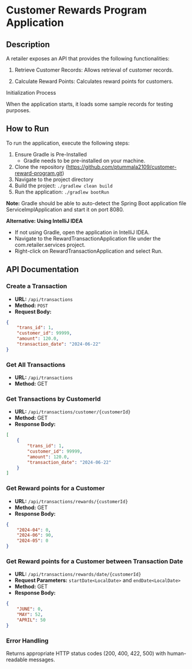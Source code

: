 # Customer Rewards Program Application

## Description
A retailer exposes an API that provides the following functionalities:

1. Retrieve Customer Records: Allows retrieval of customer records.

2.  Calculate Reward Points: Calculates reward points for customers.

Initialization Process

When the application starts, it loads some sample records for testing purposes.

## How to Run
To run the application, execute the following steps:

1. Ensure Gradle is Pre-Installed
   - Gradle needs to be pre-installed on your machine.
2. Clone the repository (https://github.com/ptummala2109/customer-reward-program.git)
3. Navigate to the project directory
4. Build the project: `./gradlew clean build`
5. Run the application:  `./gradlew bootRun`

**Note:** Gradle should be able to auto-detect the Spring Boot application file ServiceImplApplication and start it on port 8080.

**Alternative: Using IntelliJ IDEA**
- If not using Gradle, open the application in IntelliJ IDEA.
- Navigate to the RewardTransactionApplication file under the com.retailer.services project.
- Right-click on RewardTransactionApplication and select Run.

## API Documentation

### Create a Transaction
- **URL:** `/api/transactions`
- **Method:** `POST`
- **Request Body:**
```json
{
    "trans_id": 1,
    "customer_id": 99999,
    "amount": 120.0,
    "transaction_date": "2024-06-22"
}
```

### Get All Transactions
- **URL:** `/api/transactions`
- **Method:** GET

### Get Transactions by CustomerId
- **URL:** `/api/transactions/customer/{customerId}`
- **Method:** GET
- **Response Body:** 
```json lines
[
    {
        "trans_id": 1,
        "customer_id": 99999,
        "amount": 120.0,
        "transaction_date": "2024-06-22"
    }
]
```

### Get Reward points for a Customer
- **URL:** `/api/transactions/rewards/{customerId}`
- **Method:** GET
- **Response Body:**
```json lines
{
    "2024-04": 0,
    "2024-06": 90,
    "2024-05": 0
}
```

### Get Reward points for a Customer between Transaction Date
- **URL:** `/api/transactions/rewards/date/{customerId}`
- **Request Parameters:** `startDate<LocalDate>` and `endDate<LocalDate>`
- **Method:** GET
- **Response Body:**
```json lines
{
    "JUNE": 0,
    "MAY": 52,
    "APRIL": 50
}
```

### Error Handling
Returns appropriate HTTP status codes (200, 400, 422, 500) with human-readable messages.


